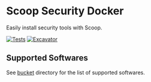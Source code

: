 # Scoop Security Docker

Easily install security tools with Scoop.

[![Tests](https://github.com/kengwang/scoop-security-bucket/actions/workflows/ci.yml/badge.svg)](https://github.com/kengwang/scoop-security-bucket/actions/workflows/ci.yml) [![Excavator](https://github.com/kengwang/scoop-security-bucket/actions/workflows/excavator.yml/badge.svg)](https://github.com/kengwang/scoop-security-bucket/actions/workflows/excavator.yml)


## Supported Softwares

See [bucket](https://github.com/kengwang/scoop-security-bucket/tree/main/bucket) directory for the list of supported softwares.
